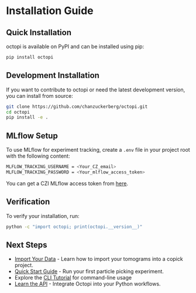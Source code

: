 # Installation Guide

## Quick Installation

octopi is available on PyPI and can be installed using pip:

```bash
pip install octopi
```

## Development Installation

If you want to contribute to octopi or need the latest development version, you can install from source:

```bash
git clone https://github.com/chanzuckerberg/octopi.git
cd octopi
pip install -e .
```

## MLflow Setup

To use MLflow for experiment tracking, create a `.env` file in your project root with the following content:

```bash
MLFLOW_TRACKING_USERNAME = <Your_CZ_email>
MLFLOW_TRACKING_PASSWORD = <Your_mlflow_access_token>
```

You can get a CZI MLflow access token from [here](https://mlflow.cw.use4-prod.si.czi.technology/api/2.0/mlflow/users/access-token).

## Verification

To verify your installation, run:

```bash
python -c "import octopi; print(octopi.__version__)"
```

## Next Steps

- [Import Your Data](data-import.md) - Learn how to import your tomograms into a copick project.
- [Quick Start Guide](quickstart.md) - Run your first particle picking experiment. 
- Explore the [CLI Tutorial](../user-guide/cli-tutorial.md) for command-line usage
- [Learn the API](../user-guide/api-tutorial.md) - Integrate Octopi into your Python workflows. 
